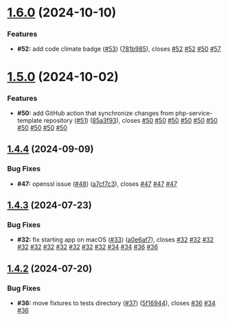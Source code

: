 # [1.6.0](https://github.com/VilnaCRM-Org/user-service/compare/v1.5.0...v1.6.0) (2024-10-10)


### Features

* **#52:** add code climate badge ([#53](https://github.com/VilnaCRM-Org/user-service/issues/53)) ([781b985](https://github.com/VilnaCRM-Org/user-service/commit/781b985a619336c73b95eef79370aad371da36f0)), closes [#52](https://github.com/VilnaCRM-Org/user-service/issues/52) [#52](https://github.com/VilnaCRM-Org/user-service/issues/52) [#50](https://github.com/VilnaCRM-Org/user-service/issues/50) [#57](https://github.com/VilnaCRM-Org/user-service/issues/57)



# [1.5.0](https://github.com/VilnaCRM-Org/user-service/compare/v1.4.4...v1.5.0) (2024-10-02)


### Features

* **#50:** add GitHub action that synchronize changes from php-service-template repository ([#51](https://github.com/VilnaCRM-Org/user-service/issues/51)) ([85a3f93](https://github.com/VilnaCRM-Org/user-service/commit/85a3f93cfb700438f4d726379a343d62ff422f77)), closes [#50](https://github.com/VilnaCRM-Org/user-service/issues/50) [#50](https://github.com/VilnaCRM-Org/user-service/issues/50) [#50](https://github.com/VilnaCRM-Org/user-service/issues/50) [#50](https://github.com/VilnaCRM-Org/user-service/issues/50) [#50](https://github.com/VilnaCRM-Org/user-service/issues/50) [#50](https://github.com/VilnaCRM-Org/user-service/issues/50) [#50](https://github.com/VilnaCRM-Org/user-service/issues/50) [#50](https://github.com/VilnaCRM-Org/user-service/issues/50) [#50](https://github.com/VilnaCRM-Org/user-service/issues/50) [#50](https://github.com/VilnaCRM-Org/user-service/issues/50)



## [1.4.4](https://github.com/VilnaCRM-Org/user-service/compare/v1.4.3...v1.4.4) (2024-09-09)


### Bug Fixes

* **#47:** openssl issue ([#48](https://github.com/VilnaCRM-Org/user-service/issues/48)) ([a7cf7c3](https://github.com/VilnaCRM-Org/user-service/commit/a7cf7c3e467b7f17d659e0f1208ca6495322d0c0)), closes [#47](https://github.com/VilnaCRM-Org/user-service/issues/47) [#47](https://github.com/VilnaCRM-Org/user-service/issues/47) [#47](https://github.com/VilnaCRM-Org/user-service/issues/47)



## [1.4.3](https://github.com/VilnaCRM-Org/user-service/compare/v1.4.2...v1.4.3) (2024-07-23)


### Bug Fixes

* **#32:** fix starting app on macOS ([#33](https://github.com/VilnaCRM-Org/user-service/issues/33)) ([a0e6af7](https://github.com/VilnaCRM-Org/user-service/commit/a0e6af75194177639b81a37755c1827586beb378)), closes [#32](https://github.com/VilnaCRM-Org/user-service/issues/32) [#32](https://github.com/VilnaCRM-Org/user-service/issues/32) [#32](https://github.com/VilnaCRM-Org/user-service/issues/32) [#32](https://github.com/VilnaCRM-Org/user-service/issues/32) [#32](https://github.com/VilnaCRM-Org/user-service/issues/32) [#32](https://github.com/VilnaCRM-Org/user-service/issues/32) [#32](https://github.com/VilnaCRM-Org/user-service/issues/32) [#32](https://github.com/VilnaCRM-Org/user-service/issues/32) [#32](https://github.com/VilnaCRM-Org/user-service/issues/32) [#32](https://github.com/VilnaCRM-Org/user-service/issues/32) [#34](https://github.com/VilnaCRM-Org/user-service/issues/34) [#34](https://github.com/VilnaCRM-Org/user-service/issues/34) [#36](https://github.com/VilnaCRM-Org/user-service/issues/36) [#36](https://github.com/VilnaCRM-Org/user-service/issues/36)



## [1.4.2](https://github.com/VilnaCRM-Org/user-service/compare/v1.4.1...v1.4.2) (2024-07-20)


### Bug Fixes

* **#36:** move fixtures to tests directory ([#37](https://github.com/VilnaCRM-Org/user-service/issues/37)) ([5f16944](https://github.com/VilnaCRM-Org/user-service/commit/5f16944ebee6a25609ec527988be591b1261a4fe)), closes [#36](https://github.com/VilnaCRM-Org/user-service/issues/36) [#34](https://github.com/VilnaCRM-Org/user-service/issues/34) [#36](https://github.com/VilnaCRM-Org/user-service/issues/36)



